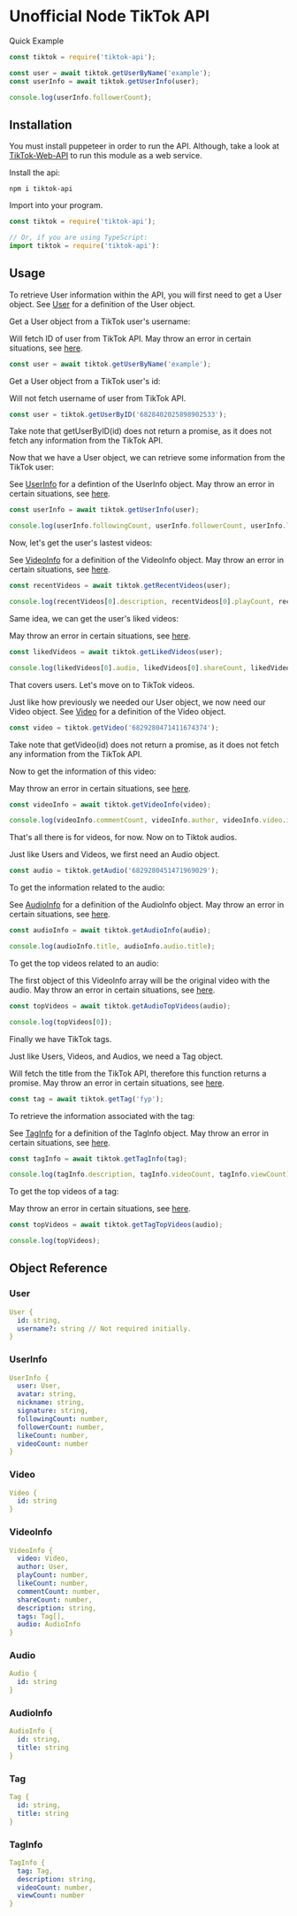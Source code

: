 # Unofficial Node TikTok API

Quick Example
```javascript
const tiktok = require('tiktok-api');

const user = await tiktok.getUserByName('example');
const userInfo = await tiktok.getUserInfo(user);

console.log(userInfo.followerCount);
```

Installation
---

You must install puppeteer in order to run the API. Although, take a look at [TikTok-Web-API](https://github.com/EmilioBarradas/TikTok-Web-Api) to run this module as a web service.

Install the api:
```console
npm i tiktok-api
```

Import into your program.
```javascript
const tiktok = require('tiktok-api');

// Or, if you are using TypeScript:
import tiktok = require('tiktok-api'):
```

Usage
---

To retrieve User information within the API, you will first need to get a User object. See [User](#User) for a definition of the User object.

Get a User object from a TikTok user's username:

Will fetch ID of user from TikTok API. May throw an error in certain situations, see [here](https://github.com/EmilioBarradas/TikStock/blob/master/tiktok-api/api.ts#L10).
```javascript
const user = await tiktok.getUserByName('example');
```

Get a User object from a TikTok user's id:

Will not fetch username of user from TikTok API.
```javascript
const user = tiktok.getUserByID('6828402025898902533');
```
Take note that getUserByID(id) does not return a promise, as it does not fetch any information from the TikTok API.

Now that we have a User object, we can retrieve some information from the TikTok user:

See [UserInfo](#UserInfo) for a defintion of the UserInfo object. May throw an error in certain situations, see [here](https://github.com/EmilioBarradas/TikStock/blob/master/tiktok-api/api.ts#L30).
```javascript
const userInfo = await tiktok.getUserInfo(user);

console.log(userInfo.followingCount, userInfo.followerCount, userInfo.likeCount);
```

Now, let's get the user's lastest videos:

See [VideoInfo](#VideoInfo) for a definition of the VideoInfo object. May throw an error in certain situations, see [here](https://github.com/EmilioBarradas/TikStock/blob/master/tiktok-api/api.ts#L51).
```javascript
const recentVideos = await tiktok.getRecentVideos(user);

console.log(recentVideos[0].description, recentVideos[0].playCount, recentVideos[0].tags);
```

Same idea, we can get the user's liked videos:

May throw an error in certain situations, see [here](https://github.com/EmilioBarradas/TikStock/blob/master/tiktok-api/api.ts#L69).

```javascript
const likedVideos = await tiktok.getLikedVideos(user);

console.log(likedVideos[0].audio, likedVideos[0].shareCount, likedVideos[0].likeCount);
```

That covers users. Let's move on to TikTok videos.

Just like how previously we needed our User object, we now need our Video object. See [Video](#Video) for a definition of the Video object.

```javascript
const video = tiktok.getVideo('6829280471411674374');
```

Take note that getVideo(id) does not return a promise, as it does not fetch any information from the TikTok API.

Now to get the information of this video:

May throw an error in certain situations, see [here](https://github.com/EmilioBarradas/TikStock/blob/master/tiktok-api/api.ts#L95).
```javascript
const videoInfo = await tiktok.getVideoInfo(video);

console.log(videoInfo.commentCount, videoInfo.author, videoInfo.video.id);
```

That's all there is for videos, for now. Now on to Tiktok audios.

Just like Users and Videos, we first need an Audio object.

```javascript
const audio = tiktok.getAudio('6829280451471969029');
```

To get the information related to the audio:

See [AudioInfo](#AudioInfo) for a definition of the AudioInfo object. May throw an error in certain situations, see [here](https://github.com/EmilioBarradas/TikStock/blob/master/tiktok-api/api.ts#L124).
```javascript
const audioInfo = await tiktok.getAudioInfo(audio);

console.log(audioInfo.title, audioInfo.audio.title);
```

To get the top videos related to an audio:

The first object of this VideoInfo array will be the original video with the audio. May throw an error in certain situations, see [here](https://github.com/EmilioBarradas/TikStock/blob/master/tiktok-api/api.ts#L145).
```javascript
const topVideos = await tiktok.getAudioTopVideos(audio);

console.log(topVideos[0]);
```

Finally we have TikTok tags.

Just like Users, Videos, and Audios, we need a Tag object.

Will fetch the title from the TikTok API, therefore this function returns a promise. May throw an error in certain situations, see [here](https://github.com/EmilioBarradas/TikStock/blob/master/tiktok-api/api.ts#L158).
```javascript
const tag = await tiktok.getTag('fyp');
```

To retrieve the information associated with the tag:

See [TagInfo](#TagInfo) for a definition of the TagInfo object. May throw an error in certain situations, see [here](https://github.com/EmilioBarradas/TikStock/blob/master/tiktok-api/api.ts#L169).
```javascript
const tagInfo = await tiktok.getTagInfo(tag);

console.log(tagInfo.description, tagInfo.videoCount, tagInfo.viewCount);
```

To get the top videos of a tag:

May throw an error in certain situations, see [here](https://github.com/EmilioBarradas/TikStock/blob/master/tiktok-api/api.ts#L187).
```javascript
const topVideos = await tiktok.getTagTopVideos(audio);

console.log(topVideos);
```

Object Reference
---

### User
```yaml
User {
  id: string,
  username?: string // Not required initially.
}
```

### UserInfo
```yaml
UserInfo {
  user: User,
  avatar: string,
  nickname: string,
  signature: string,
  followingCount: number,
  followerCount: number,
  likeCount: number,
  videoCount: number
}
```

### Video
```yaml
Video {
  id: string
}
```

### VideoInfo
```yaml
VideoInfo {
  video: Video,
  author: User,
  playCount: number,
  likeCount: number,
  commentCount: number,
  shareCount: number,
  description: string,
  tags: Tag[],
  audio: AudioInfo
}
```

### Audio
```yaml
Audio {
  id: string
}
```

### AudioInfo
```yaml
AudioInfo {
  id: string,
  title: string
}
```

### Tag
```yaml
Tag {
  id: string,
  title: string
}
```

### TagInfo
```yaml
TagInfo {
  tag: Tag,
  description: string,
  videoCount: number,
  viewCount: number
}
```
